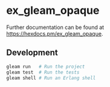 # ex_gleam_opaque

Further documentation can be found at <https://hexdocs.pm/ex_gleam_opaque>.

## Development

```sh
gleam run   # Run the project
gleam test  # Run the tests
gleam shell # Run an Erlang shell
```
